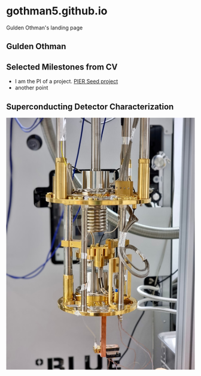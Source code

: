# gothman5.github.io
Gulden Othman's landing page
## Gulden Othman

## Selected Milestones from CV
- I am the PI of a project. [PIER Seed project](https://pier-hamburg.de/funding/idea_fund/seed_projects/funded_projects/2023/first_measurement_of_the_even_number_photon_distribution_of_a_squeezed_vacuum_state/)
- another point


## Superconducting Detector Characterization
![TES_setup_pretty](/assets/TES_setup_pretty.jpg)
